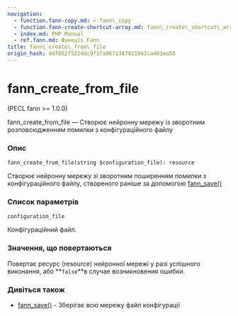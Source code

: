 ```yaml
---
navigation:
  - function.fann-copy.md: « fann\_copy
  - function.fann-create-shortcut-array.md: fann\_create\_shortcut\_array »
  - index.md: PHP Manual
  - ref.fann.md: Функції Fann
title: fann\_create\_from\_file
origin_hash: ddf652f5224dc9f1fa9671347921941ca401ea50
---
```

# fann\_create\_from\_file

(PECL fann >= 1.0.0)

fann\_create\_from\_file — Створює нейронну мережу із зворотним розповсюдженням помилки з конфігураційного файлу

### Опис

```methodsynopsis
fann_create_from_file(string $configuration_file): resource
```

Створює нейронну мережу зі зворотним поширенням помилки з конфігураційного файлу, створеного раніше за допомогою [fann\_save()](function.fann-save.md)

### Список параметрів

`configuration_file`

Конфігураційний файл.

### Значення, що повертаються

Повертає ресурс (resource) нейронної мережі у разі успішного виконання, або \*\*`false`\*\*в случае возникновения ошибки.

### Дивіться також

-   [fann\_save()](function.fann-save.md) \- Зберігає всю мережу файл конфігурації
